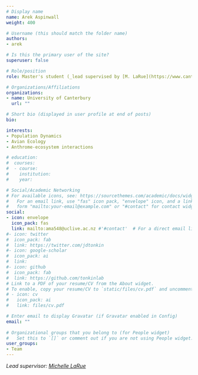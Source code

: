 ```yaml
---
# Display name
name: Arek Aspinwall 
weight: 400

# Username (this should match the folder name)
authors:
- arek

# Is this the primary user of the site?
superuser: false

# Role/position
role: Master's student (_lead supervised by [M. LaRue](https://www.canterbury.ac.nz/science/contact-us/people/michelle-larue.html)_)

# Organizations/Affiliations
organizations:
- name: University of Canterbury
  url: ""

# Short bio (displayed in user profile at end of posts)
bio: 

interests:
- Population Dynamics
- Avian Ecology
- Anthrome-ecosystem interactions

# education:
#  courses:
#  - course: 
#    institution: 
#    year: 

# Social/Academic Networking
# For available icons, see: https://sourcethemes.com/academic/docs/widgets/#icons
#   For an email link, use "fas" icon pack, "envelope" icon, and a link in the
#   form "mailto:your-email@example.com" or "#contact" for contact widget.
social:
- icon: envelope
  icon_pack: fas
  link: mailto:ama548@uclive.ac.nz #'#contact'  # For a direct email link, use "mailto:test@example.org".
#- icon: twitter
#  icon_pack: fab
#  link: https://twitter.com/jdtonkin
#- icon: google-scholar
#  icon_pack: ai
#  link: 
#- icon: github
#  icon_pack: fab
#  link: https://github.com/tonkinlab
# Link to a PDF of your resume/CV from the About widget.
# To enable, copy your resume/CV to `static/files/cv.pdf` and uncomment the lines below.  
# - icon: cv
#   icon_pack: ai
#   link: files/cv.pdf

# Enter email to display Gravatar (if Gravatar enabled in Config)
email: ""
  
# Organizational groups that you belong to (for People widget)
#   Set this to `[]` or comment out if you are not using People widget.  
user_groups:
- Team
---
```


_Lead supervisor: [Michelle LaRue](https://www.canterbury.ac.nz/science/contact-us/people/michelle-larue.html)_
